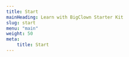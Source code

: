 ```yaml
---
title: Start
mainHeading: Learn with BigClown Starter Kit
slug: start
menu: "main"
weight: 50
meta:
    title: Start
---
```

